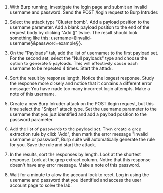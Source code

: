 1. With Burp running, investigate the login page and submit an invalid username and password. Send the POST /login request to Burp Intruder.

2. Select the attack type "Cluster bomb". Add a payload position to the username parameter. Add a blank payload position to the end of the request body by clicking "Add §" twice. The result should look something like this:
username=§invalid-username§&password=example§§.

3. On the "Payloads" tab, add the list of usernames to the first payload set. For the second set, select the "Null payloads" type and choose the option to generate 5 payloads. This will effectively cause each username to be repeated 4 times. Start the attack.

5. Sort the result by response length. Notice the longest response. Study the response more closely and notice that it contains a different error message: You have made too many incorrect login attempts. Make a note of this username.

6. Create a new Burp Intruder attack on the POST /login request, but this time select the "Sniper" attack type. Set the username parameter to the username that you just identified and add a payload position to the password parameter.

7. Add the list of passwords to the payload set. Then create a grep extraction rule by click "Add", then mark the error message "Invalid username or password", Burp suite will automatically generate the rule for you. Save the rule and start the attack.

8. In the results, sort the responses by length. Look at the shortest response. Look at the grep extract column. Notice that this response doesn't have any error message. Make a note of this password.

9. Wait for a minute to allow the account lock to reset. Log in using the username and password that you identified and access the user account page to solve the lab.